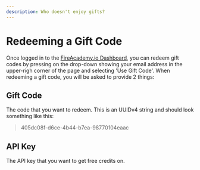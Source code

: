 ```yaml
---
description: Who doesn't enjoy gifts?
---
```


# Redeeming a Gift Code

Once logged in to the [FireAcademy.io Dashboard](https://dashboard.fireacademy.io), you can redeem gift codes by pressing on the drop-down showing your email address in the upper-righ corner of the page and selecting 'Use Gift Code'. When redeeming a gift code, you will be asked to provide 2 things:

## Gift Code

The code that you want to redeem. This is an UUIDv4 string and should look something like this:

> 405dc08f-d6ce-4b44-b7ea-98770104eaac

## API Key

The API key that you want to get free credits on.

